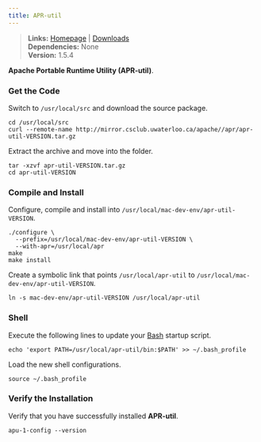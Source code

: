 ```yaml
---
title: APR-util
---
```


> **Links:** [Homepage](https://apr.apache.org/) | [Downloads](https://apr.apache.org/download.cgi)  
> **Dependencies:** None  
> **Version:** <span id="version">1.5.4</span>

**Apache Portable Runtime Utility (APR-util)**.


### Get the Code

Switch to `/usr/local/src` and download the source package.

	cd /usr/local/src
	curl --remote-name http://mirror.csclub.uwaterloo.ca/apache//apr/apr-util-VERSION.tar.gz

Extract the archive and move into the folder.

	tar -xzvf apr-util-VERSION.tar.gz
	cd apr-util-VERSION


### Compile and Install

Configure, compile and install into `/usr/local/mac-dev-env/apr-util-VERSION`.

	./configure \
	  --prefix=/usr/local/mac-dev-env/apr-util-VERSION \
	  --with-apr=/usr/local/apr
	make
	make install

Create a symbolic link that points `/usr/local/apr-util` to `/usr/local/mac-dev-env/apr-util-VERSION`.

	ln -s mac-dev-env/apr-util-VERSION /usr/local/apr-util


### Shell

Execute the following lines to update your [Bash](http://en.wikipedia.org/wiki/Bash_%28Unix_shell%29) startup script.

	echo 'export PATH=/usr/local/apr-util/bin:$PATH' >> ~/.bash_profile

Load the new shell configurations.

	source ~/.bash_profile


### Verify the Installation

Verify that you have successfully installed **APR-util**.

	apu-1-config --version
